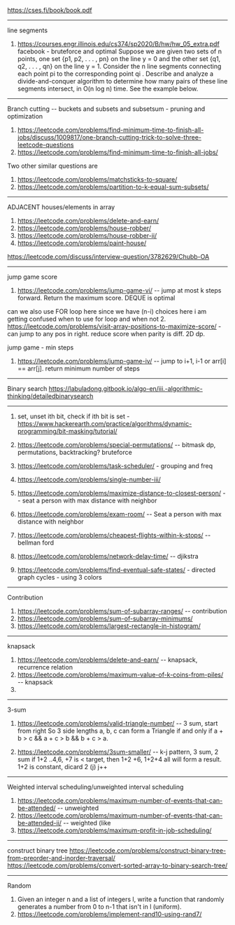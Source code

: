 
https://cses.fi/book/book.pdf

-----------
line segments

1. https://courses.engr.illinois.edu/cs374/sp2020/B/hw/hw_05_extra.pdf
facebook - bruteforce and optimal
Suppose we are given two sets of n points, one set {p1, p2, . . . , pn} on the line y = 0 and the other
set {q1, q2, . . . , qn} on the line y = 1. Consider the n line segments connecting each point pi to the
corresponding point qi
. Describe and analyze a divide-and-conquer algorithm to determine how
many pairs of these line segments intersect, in O(n log n) time. See the example below.


----
Branch cutting -- buckets and subsets and subsetsum - pruning and optimization

1. https://leetcode.com/problems/find-minimum-time-to-finish-all-jobs/discuss/1009817/one-branch-cutting-trick-to-solve-three-leetcode-questions
2. https://leetcode.com/problems/find-minimum-time-to-finish-all-jobs/

Two other similar questions are

1. https://leetcode.com/problems/matchsticks-to-square/
2. https://leetcode.com/problems/partition-to-k-equal-sum-subsets/
----
ADJACENT houses/elements in array

1. https://leetcode.com/problems/delete-and-earn/
2. https://leetcode.com/problems/house-robber/
3. https://leetcode.com/problems/house-robber-ii/
4. https://leetcode.com/problems/paint-house/

https://leetcode.com/discuss/interview-question/3782629/Chubb-OA

-----

jump game score
1. https://leetcode.com/problems/jump-game-vi/    -- jump at most k steps forward. Return the maximum score. DEQUE is optimal

can we also use FOR loop here since we have (n-i) choices here i am getting confused when to use for loop and when not
2. https://leetcode.com/problems/visit-array-positions-to-maximize-score/   - can jump to any pos in right. reduce score when parity is diff. 2D dp. 

jump game - min steps
1. https://leetcode.com/problems/jump-game-iv/   -- jump to i+1, i-1 or arr[i] == arr[j]. return minimum number of steps 

-----
Binary search
https://labuladong.gitbook.io/algo-en/iii.-algorithmic-thinking/detailedbinarysearch

-----
1. set, unset ith bit, check if ith bit is set -
   https://www.hackerearth.com/practice/algorithms/dynamic-programming/bit-masking/tutorial/

3. https://leetcode.com/problems/special-permutations/  -- bitmask dp, permutations, backtracking? bruteforce

4. https://leetcode.com/problems/task-scheduler/   - grouping and freq

5. https://leetcode.com/problems/single-number-iii/

8. https://leetcode.com/problems/maximize-distance-to-closest-person/  --  seat a person with max distance with neighbor

9. https://leetcode.com/problems/exam-room/  -- Seat a person with max distance with neighbor

12. https://leetcode.com/problems/cheapest-flights-within-k-stops/ -- bellman ford

13. https://leetcode.com/problems/network-delay-time/ -- djikstra

14. https://leetcode.com/problems/find-eventual-safe-states/   - directed graph cycles - using 3 colors

---
Contribution 

1. https://leetcode.com/problems/sum-of-subarray-ranges/   -- contribution
2. https://leetcode.com/problems/sum-of-subarray-minimums/
3. https://leetcode.com/problems/largest-rectangle-in-histogram/

-----
knapsack

1. https://leetcode.com/problems/delete-and-earn/  -- knapsack, recurrence relation
2. https://leetcode.com/problems/maximum-value-of-k-coins-from-piles/  -- knapsack
3. 

---
3-sum

1. https://leetcode.com/problems/valid-triangle-number/  -- 3 sum, start from right
So 3 side lengths a, b, c can form a Triangle if and only if a + b > c && a + c > b && b + c > a.

2. https://leetcode.com/problems/3sum-smaller/  --  k-j pattern, 3 sum, 2 sum
    if 1+2 ..4,6, +7 is < target, then 1+2 +6, 1+2+4 all will form a result. 1+2 is constant, dicard 2 (j) j++

----

Weighted interval scheduling/unweighted interval scheduling
1. https://leetcode.com/problems/maximum-number-of-events-that-can-be-attended/  -- unweighted
2. https://leetcode.com/problems/maximum-number-of-events-that-can-be-attended-ii/  -- weighted (like 
3. https://leetcode.com/problems/maximum-profit-in-job-scheduling/
---
construct binary tree
https://leetcode.com/problems/construct-binary-tree-from-preorder-and-inorder-traversal/
https://leetcode.com/problems/convert-sorted-array-to-binary-search-tree/

---

Random

1. Given an integer n and a list of integers l, write a function that randomly generates a number from 0 to n-1 that isn't in l (uniform).
2. https://leetcode.com/problems/implement-rand10-using-rand7/



